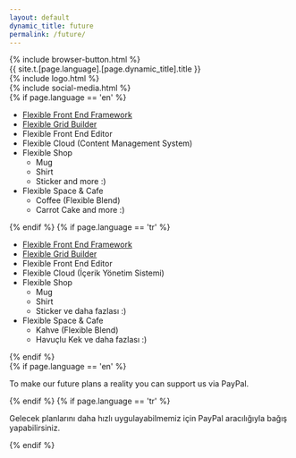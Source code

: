 ```yaml
---
layout: default
dynamic_title: future
permalink: /future/
---
```


<div class="dn-browser">
  <div class="dn-browser-header">
    {% include browser-button.html %}
    <div class="dn-style--title">{{ site.t.[page.language].[page.dynamic_title].title }}</div>
    {% include logo.html %}
  </div>
  <div class="dn-browser-body">
    <div class="dn-browser-body__item">
      <div class="wrap xl-table xl-gutter-40 xl-top xl-center lg-normal">
        <div class="col xl-width-360 lg-1-1">
          {% include social-media.html %}
        </div>
        <div class="col xl-1-1">
          <div class="dn-content">
            {% if page.language == 'en' %}
              <ul>
                <li><a href="https://github.com/flexiblegs/flexiblecss-scss">Flexible Front End Framework</a></li>
                <li><a href="https://github.com/flexiblegs/grid-builder">Flexible Grid Builder</a></li>
                <li>Flexible Front End Editor</li>
                <li>Flexible Cloud (Content Management System)</li>
                <li>Flexible Shop
                  <ul>
                    <li>Mug</li>
                    <li>Shirt</li>
                    <li>Sticker and more :)</li>
                  </ul>
                </li>
                <li>Flexible Space &amp; Cafe
                  <ul>
                    <li>Coffee (Flexible Blend)</li>
                    <li>Carrot Cake and more :)</li>
                  </ul>
                </li>
              </ul>
            {% endif %}
            {% if page.language == 'tr' %}
              <ul>
                <li><a href="https://github.com/flexiblegs/flexiblecss-scss">Flexible Front End Framework</a></li>
                <li><a href="https://github.com/flexiblegs/grid-builder">Flexible Grid Builder</a></li>
                <li>Flexible Front End Editor</li>
                <li>Flexible Cloud (İçerik Yönetim Sistemi)</li>
                <li>Flexible Shop
                  <ul>
                    <li>Mug</li>
                    <li>Shirt</li>
                    <li>Sticker ve daha fazlası :)</li>
                  </ul>
                </li>
                <li>Flexible Space &amp; Cafe
                  <ul>
                    <li>Kahve (Flexible Blend)</li>
                    <li>Havuçlu Kek ve daha fazlası :)</li>
                  </ul>
                </li>
              </ul>
            {% endif %}
            <div class="dn-height-16"></div>
            {% if page.language == 'en' %}
              <p>To make our future plans a reality you can support us via PayPal.</p>
            {% endif %}
            {% if page.language == 'tr' %}
              <p>Gelecek planlarını daha hızlı uygulayabilmemiz için PayPal aracılığıyla bağış yapabilirsiniz.</p>
            {% endif %}
          </div>
        </div>
      </div>
    </div>
  </div>
</div>
